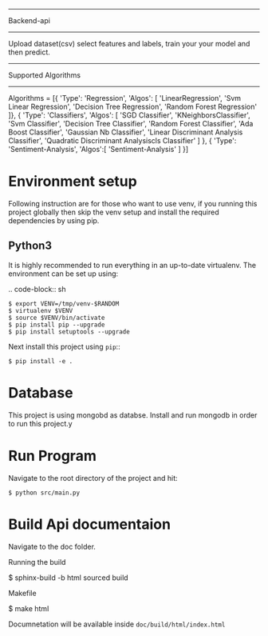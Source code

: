 ***********
Backend-api
***********

Upload dataset(csv) select features and labels, train your your model and then predict.

********************
Supported Algorithms
********************

Algorithms = [{
    'Type': 'Regression',
    'Algos': [
        'LinearRegression',
        'Svm Linear Regression',
        'Decision Tree Regression',
        'Random Forest Regression'
    ]}, {
    'Type': 'Classifiers',
    'Algos': [
        'SGD Classifier',
        'KNeighborsClassifier',
        'Svm Classifier',
        'Decision Tree Classifier',
        'Random Forest Classifier',
        'Ada Boost Classifier',
        'Gaussian Nb Classifier',
        'Linear Discriminant Analysis Classifier',
        'Quadratic Discriminant Analysiscls Classifier'
    ]
    }, {
        'Type': 'Sentiment-Analysis',
        'Algos':[
            'Sentiment-Analysis'
        ]
}]

Environment setup
=================

Following instruction are for those who want to use venv, if you running this project globally then skip the venv setup and install the required dependencies by using pip.


Python3
-------

It is highly recommended to run everything in an up-to-date virtualenv.
The environment can be set up using:

.. code-block:: sh

    $ export VENV=/tmp/venv-$RANDOM
    $ virtualenv $VENV
    $ source $VENV/bin/activate
    $ pip install pip --upgrade
    $ pip install setuptools --upgrade


Next install this project using ``pip``::

    $ pip install -e .


Database
========

This project is using mongobd as databse. Install and run mongodb in order to run
this project.y

Run Program
===========
Navigate to the root directory of the project and hit:
    
    $ python src/main.py

Build Api documentaion
======================

Navigate to the doc folder.


Running the build

$ sphinx-build -b html sourced build


Makefile

$ make html

Documnetation will be available inside
  ``doc/build/html/index.html``
